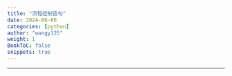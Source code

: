 ```yaml
---
title: "流程控制语句"
date: 2024-06-06
categories: [python]
author: "wangy325"
weight: 1
BookToC: false
snippets: true
---
```


---
